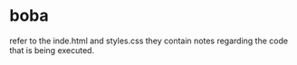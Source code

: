 # boba

refer to the inde.html and styles.css
they contain notes regarding the code that is being executed. 
